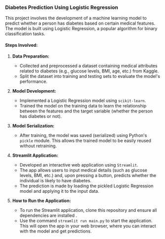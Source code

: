 ### Diabetes Prediction Using Logistic Regression

This project involves the development of a machine learning model to predict whether a person has diabetes based on certain medical features. The model is built using Logistic Regression, a popular algorithm for binary classification tasks.

#### Steps Involved:

1. **Data Preparation:**
   - Collected and preprocessed a dataset containing medical attributes related to diabetes (e.g., glucose levels, BMI, age, etc.) from Kaggle.
   - Split the dataset into training and testing sets to evaluate the model's performance.

2. **Model Development:**
   - Implemented a Logistic Regression model using `scikit-learn`.
   - Trained the model on the training data to learn the relationship between the features and the target variable (whether the person has diabetes or not).

3. **Model Serialization:**
   - After training, the model was saved (serialized) using Python's `pickle` module. This allows the trained model to be easily reused without retraining.

4. **Streamlit Application:**
   - Developed an interactive web application using `Streamlit`.
   - The app allows users to input medical details (such as glucose levels, BMI, etc.) and, upon pressing a button, predicts whether the individual is likely to have diabetes.
   - The prediction is made by loading the pickled Logistic Regression model and applying it to the input data.

5. **How to Run the Application:**
   - To run the Streamlit application, clone this repository and ensure all dependencies are installed .
   - Use the command `streamlit run main.py` to start the application. This will open the app in your web browser, where you can interact with the model and get predictions.
